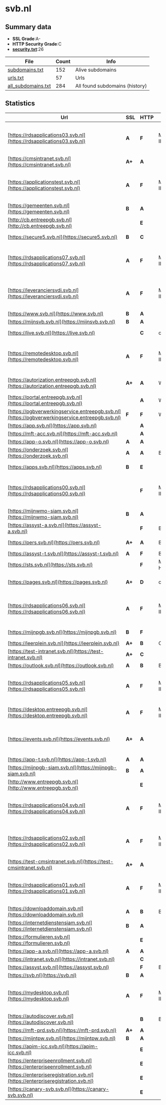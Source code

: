 

# svb.nl
## Summary data


 - **SSL Grade**:A-
 - **HTTP Security Grade**:C
 - **[security.txt](https://www.digitaleoverheid.nl/nieuws/standaard-security-txt-nu-verplicht-voor-overheid/)**:26


| File       | Count | Info |
|------------|-------|------|
|[subdomains.txt](/data/svb.nl/subdomains.txt)|152|Alive subdomains|
|[urls.txt](/data/svb.nl/urls.txt)|57|Urls|
|[all_subdomains.txt](/data/svb.nl/all_subdomains.txt)|284|All found subdomains (history)|


## Statistics


| Url | SSL | HTTP | Server | Cookie | HSTS | CORS | CTO | CSP | XFO | XXP | RP |FP| Tech |Title |
|--------|-------|-------|------|------|------|------|------|------|------|------|------|------|------|------|
|[https://rdsapplications03.svb.nl](https://rdsapplications03.svb.nl)| **A**| **F**|Microsoft-IIS/10.0| | | | | | | | :white_check_mark: | |IIS:10.0 Microsoft ASP.NET Windows Server|IIS Windows Serv...|
|[https://cmsintranet.svb.nl](https://cmsintranet.svb.nl)| **A+**| **A**|| |:white_check_mark: | | | :white_check_mark:| :white_check_mark: | :white_check_mark: | :white_check_mark: | |HSTS|403 - Forbidden:...|
|[https://applicationstest.svb.nl](https://applicationstest.svb.nl)| **A**| **F**|Microsoft-IIS/10.0| | | | | | | | :white_check_mark: | |IIS:10.0 Microsoft ASP.NET Windows Server|IIS Windows Serv...|
|[https://gemeenten.svb.nl](https://gemeenten.svb.nl)| **B**| **A**||:white_check_mark: |:white_check_mark: | | | :white_check_mark:| :white_check_mark: | :white_check_mark: | :white_check_mark: | |HSTS||
|[http://cb.entreepgb.svb.nl](http://cb.entreepgb.svb.nl)| | **E**|| | | | | | | | :white_check_mark: | |||
|[https://secure5.svb.nl](https://secure5.svb.nl)| **B**| **C**||:warning: |:white_check_mark: | | | | :white_check_mark: | | :white_check_mark: | |HSTS|Sociale Verzeker...|
|[https://rdsapplications07.svb.nl](https://rdsapplications07.svb.nl)| **A**| **F**|Microsoft-IIS/10.0| | | | | | | | :white_check_mark: | |IIS:10.0 Microsoft ASP.NET Windows Server|IIS Windows Serv...|
|[https://leveranciersvdi.svb.nl](https://leveranciersvdi.svb.nl)| **A**| **F**|Microsoft-IIS/10.0| | | | | | | | :white_check_mark: | |IIS:10.0 Microsoft ASP.NET Windows Server|IIS Windows Serv...|
|[https://www.svb.nl](https://www.svb.nl)| **B**| **A**|| |:white_check_mark: | | | :white_check_mark:| :white_check_mark: | :white_check_mark: | :white_check_mark: | |HSTS||
|[https://mijnsvb.svb.nl](https://mijnsvb.svb.nl)| **B**| **A**||:white_check_mark: |:white_check_mark: | | | | :white_check_mark: | :white_check_mark: | :white_check_mark: | |HSTS|302 Found|
|[https://live.svb.nl](https://live.svb.nl)| | **C**|cloudflare| |:white_check_mark: | | | | | | :white_check_mark: | |Cloudflare HSTS|Page Not Found|
|[https://remotedesktop.svb.nl](https://remotedesktop.svb.nl)| **A**| **F**|Microsoft-IIS/10.0| | | | | | | | :white_check_mark: | |IIS:10.0 Microsoft ASP.NET Windows Server|IIS Windows Serv...|
|[https://autorization.entreepgb.svb.nl](https://autorization.entreepgb.svb.nl)| **A+**| **A**|Webserver|:white_check_mark: |:white_check_mark: | | | :white_check_mark:| :white_check_mark: | :white_check_mark: | :white_check_mark: | |HSTS Microsoft ASP.NET|Inloggen - PGB P...|
|[https://portal.entreepgb.svb.nl](https://portal.entreepgb.svb.nl)| | **A**|Webserver|:white_check_mark: |:white_check_mark: | | | :white_check_mark:| :white_check_mark: | :white_check_mark: | :white_check_mark: | |HSTS||
|[https://pgbverwerkingservice.entreepgb.svb.nl](https://pgbverwerkingservice.entreepgb.svb.nl)| **F**| **F**|Webserver| | | | | | | | :white_check_mark: | |HSTS|403 - Forbidden:...|
|[https://app.svb.nl](https://app.svb.nl)| | **A**||:white_check_mark: |:white_check_mark: | | | | :white_check_mark: | :white_check_mark: | :white_check_mark: | |||
|[https://mft-acc.svb.nl](https://mft-acc.svb.nl)| | **A**|| |:white_check_mark: | | |:warning: | :white_check_mark: | :white_check_mark: | :white_check_mark: | |HSTS|Redirect|
|[https://app-o.svb.nl](https://app-o.svb.nl)| **A**| **A**||:white_check_mark: |:white_check_mark: | | | | :white_check_mark: | :white_check_mark: | :white_check_mark: | |||
|[https://onderzoek.svb.nl](https://onderzoek.svb.nl)| **A**| **A**|BigIP|:white_check_mark: |:white_check_mark: | | | :white_check_mark:| :white_check_mark: | :white_check_mark: | :white_check_mark: | |F5 BigIP||
|[https://apps.svb.nl](https://apps.svb.nl)| **B**| **E**|| | | | | | | | :white_check_mark: | ||404 Not Found|
|[https://rdsapplications00.svb.nl](https://rdsapplications00.svb.nl)| | **F**|Microsoft-IIS/10.0| | | | | | | | :white_check_mark: | |IIS:10.0 Microsoft ASP.NET Windows Server|IIS Windows Serv...|
|[https://mijnwmo-siam.svb.nl](https://mijnwmo-siam.svb.nl)| **B**| **A**||:white_check_mark: |:white_check_mark: | | | | :white_check_mark: | :white_check_mark: | :white_check_mark: | |HSTS|A-Select Filter...|
|[https://assyst-a.svb.nl](https://assyst-a.svb.nl)| | **F**|BigIP| | | | | | | | :white_check_mark: | |F5 BigIP|Assyst|
|[https://pers.svb.nl](https://pers.svb.nl)| **A+**| **A**|BigIP|:warning: |:white_check_mark: | | | :white_check_mark:| :white_check_mark: | :white_check_mark: | :white_check_mark: | |F5 BigIP HSTS||
|[https://assyst-t.svb.nl](https://assyst-t.svb.nl)| **A**| **F**|BigIP| | | | | | | | :white_check_mark: | |F5 BigIP|Assyst|
|[https://sts.svb.nl](https://sts.svb.nl)| | **F**|Microsoft-HTTPAPI/2.0| | | | | | | | :white_check_mark: | |Microsoft HTTPAPI:2.0|Not Found|
|[https://pages.svb.nl](https://pages.svb.nl)| **A+**| **D**|cloudflare|:white_check_mark: |:white_check_mark: | | | | | | :white_check_mark: | |Cloudflare HSTS HTTP/3||
|[https://rdsapplications06.svb.nl](https://rdsapplications06.svb.nl)| **A**| **F**|Microsoft-IIS/10.0| | | | | | | | :white_check_mark: | |IIS:10.0 Microsoft ASP.NET Windows Server|IIS Windows Serv...|
|[https://mijnpgb.svb.nl](https://mijnpgb.svb.nl)| **B**| **F**||:warning: | | | | | :white_check_mark: | | :white_check_mark: | ||Sociale Verzeker...|
|[https://leerplein.svb.nl](https://leerplein.svb.nl)| **A+**| **B**|Class|:white_check_mark: |:white_check_mark: | | |:warning: | | :white_check_mark: | :white_check_mark: | |HSTS||
|[https://test-intranet.svb.nl](https://test-intranet.svb.nl)| **A+**| **C**|| | | | | | :white_check_mark: | :white_check_mark: | :white_check_mark: | |HSTS||
|[https://outlook.svb.nl](https://outlook.svb.nl)| **A**| **B**|BigIP|:white_check_mark: |:white_check_mark: | | | | :white_check_mark: | :white_check_mark: | :white_check_mark: | |F5 BigIP||
|[https://rdsapplications05.svb.nl](https://rdsapplications05.svb.nl)| **A**| **F**|Microsoft-IIS/10.0| | | | | | | | :white_check_mark: | |IIS:10.0 Microsoft ASP.NET Windows Server|IIS Windows Serv...|
|[https://desktop.entreepgb.svb.nl](https://desktop.entreepgb.svb.nl)| **A**| **F**|Microsoft-IIS/10.0|:o: | | | | | :white_check_mark: | | :white_check_mark: | |IIS:10.0 Windows Server|Document Moved|
|[https://events.svb.nl](https://events.svb.nl)| **A+**| **A**|| |:white_check_mark: | | | :white_check_mark:| :white_check_mark: | :white_check_mark: | :white_check_mark: | |Amazon S3 Amazon Web Services HSTS||
|[https://app-t.svb.nl](https://app-t.svb.nl)| **A**| **A**||:white_check_mark: |:white_check_mark: | | | | :white_check_mark: | :white_check_mark: | :white_check_mark: | |||
|[https://mijnpgb-siam.svb.nl](https://mijnpgb-siam.svb.nl)| **B**| **A**||:warning: |:white_check_mark: | :warning:| | :white_check_mark:| :white_check_mark: | :white_check_mark: | :white_check_mark: | |HSTS|302 Found|
|[http://www.entreepgb.svb.nl](http://www.entreepgb.svb.nl)| | **E**|| | | | | | | | :white_check_mark: | |||
|[https://rdsapplications04.svb.nl](https://rdsapplications04.svb.nl)| **A**| **F**|Microsoft-IIS/10.0| | | | | | | | :white_check_mark: | |IIS:10.0 Microsoft ASP.NET Windows Server|IIS Windows Serv...|
|[https://rdsapplications02.svb.nl](https://rdsapplications02.svb.nl)| **A**| **F**|Microsoft-IIS/10.0| | | | | | | | :white_check_mark: | |IIS:10.0 Microsoft ASP.NET Windows Server|IIS Windows Serv...|
|[https://test-cmsintranet.svb.nl](https://test-cmsintranet.svb.nl)| **A+**| **A**|| |:white_check_mark: | | | :white_check_mark:| :white_check_mark: | :white_check_mark: | :white_check_mark: | |HSTS|403 - Forbidden:...|
|[https://rdsapplications01.svb.nl](https://rdsapplications01.svb.nl)| **A**| **F**|Microsoft-IIS/10.0| | | | | | | | :white_check_mark: | |IIS:10.0 Microsoft ASP.NET Windows Server|IIS Windows Serv...|
|[https://downloaddomain.svb.nl](https://downloaddomain.svb.nl)| **A**| **B**|BigIP|:white_check_mark: |:white_check_mark: | | | | :white_check_mark: | :white_check_mark: | :white_check_mark: | |F5 BigIP||
|[https://internetdienstensiam.svb.nl](https://internetdienstensiam.svb.nl)| **B**| **A**||:warning: |:white_check_mark: | :warning:| | :white_check_mark:| :white_check_mark: | :white_check_mark: | :white_check_mark: | |HSTS|SVB foutmelding|
|[https://formulieren.svb.nl](https://formulieren.svb.nl)| | **E**|| | | | | | | | :white_check_mark: | |||
|[https://app-a.svb.nl](https://app-a.svb.nl)| **A**| **A**||:white_check_mark: |:white_check_mark: | | | | :white_check_mark: | :white_check_mark: | :white_check_mark: | |||
|[https://intranet.svb.nl](https://intranet.svb.nl)| | **C**|| | | | | | :white_check_mark: | :white_check_mark: | :white_check_mark: | |HSTS||
|[https://assyst.svb.nl](https://assyst.svb.nl)| | **F**|BigIP| | | | | | | | :white_check_mark: | |F5 BigIP|Assyst|
|[https://svb.nl](https://svb.nl)| **B**| **A**||:white_check_mark: |:white_check_mark: | | | :white_check_mark:| :white_check_mark: | :white_check_mark: | :white_check_mark: | |HSTS||
|[https://mydesktop.svb.nl](https://mydesktop.svb.nl)| **A**| **F**|Microsoft-IIS/10.0| | | | | | | | :white_check_mark: | |IIS:10.0 Microsoft ASP.NET Windows Server|IIS Windows Serv...|
|[https://autodiscover.svb.nl](https://autodiscover.svb.nl)| | **B**|BigIP|:white_check_mark: |:white_check_mark: | | | | :white_check_mark: | :white_check_mark: | :white_check_mark: | |F5 BigIP||
|[https://mft-prd.svb.nl](https://mft-prd.svb.nl)| **A+**| **A**|| |:white_check_mark: | | |:warning: | :white_check_mark: | :white_check_mark: | :white_check_mark: | |HSTS|Redirect|
|[https://mijntpw.svb.nl](https://mijntpw.svb.nl)| **B**| **A**||:warning: |:white_check_mark: | :warning:| | :white_check_mark:| :white_check_mark: | :white_check_mark: | :white_check_mark: | |HSTS|302 Found|
|[https://apim-icc.svb.nl](https://apim-icc.svb.nl)| | **E**|| | | | | | | | :white_check_mark: | |||
|[https://enterpriseenrollment.svb.nl](https://enterpriseenrollment.svb.nl)| | **E**|| | | | | | | | :white_check_mark: | |HSTS||
|[https://enterpriseregistration.svb.nl](https://enterpriseregistration.svb.nl)| | **E**|| | | | | | | | :white_check_mark: | |||
|[https://canary-svb.svb.nl](https://canary-svb.svb.nl)| | **E**|| | | | | | | | :white_check_mark: | |HSTS|Redirect|

